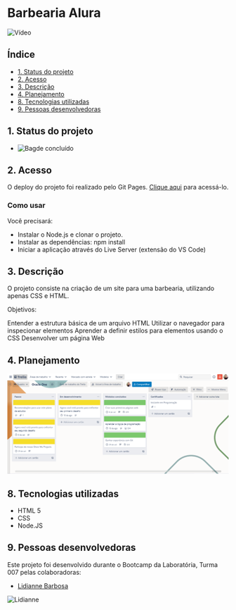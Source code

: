 # Barbearia Alura

![Vídeo](assets/readme/BarbeariaAlura.gif)

## Índice

- [1. Status do projeto](#1-status-do-projeto)
- [2. Acesso](#2-acesso)
- [3. Descrição](#3-descricao)
- [4. Planejamento](#4-planejamento)
- [8. Tecnologias utilizadas](#8-tecnologias-utilizadas)
- [9. Pessoas desenvolvedoras](#9-pessoas-desenvolvedoras)

## 1. Status do projeto

- ![Bagde concluído](https://img.shields.io/badge/STATUS-CONCLU%C3%8DDO-green) 

## 2. Acesso

O deploy do projeto foi realizado pelo Git Pages. [Clique aqui](https://lidiannerb.github.io/Barbearia-Alura/) para acessá-lo.

### Como usar
Você precisará:

- Instalar o Node.js e clonar o projeto.
- Instalar as dependências:  npm install
- Iniciar a aplicação através do Live Server (extensão do VS Code) 

## 3. Descrição

O projeto consiste na criação de um site para uma barbearia, utilizando apenas CSS e HTML. 

Objetivos:

Entender a estrutura básica de um arquivo HTML
Utilizar o navegador para inspecionar elementos
Aprender a definir estilos para elementos usando o CSS
Desenvolver um página Web

## 4. Planejamento


![Planejamento](assets/readme/planejamento-oracle.JPG.png)



## 8. Tecnologias utilizadas

- HTML 5
- CSS
- Node.JS

## 9. Pessoas desenvolvedoras

Este projeto foi desenvolvido durante o Bootcamp da Laboratória, Turma 007 pelas colaboradoras: 

- [Lidianne Barbosa](https://www.linkedin.com/in/lromao/)

![Lidianne](src/img/Lidianne.JPG)
